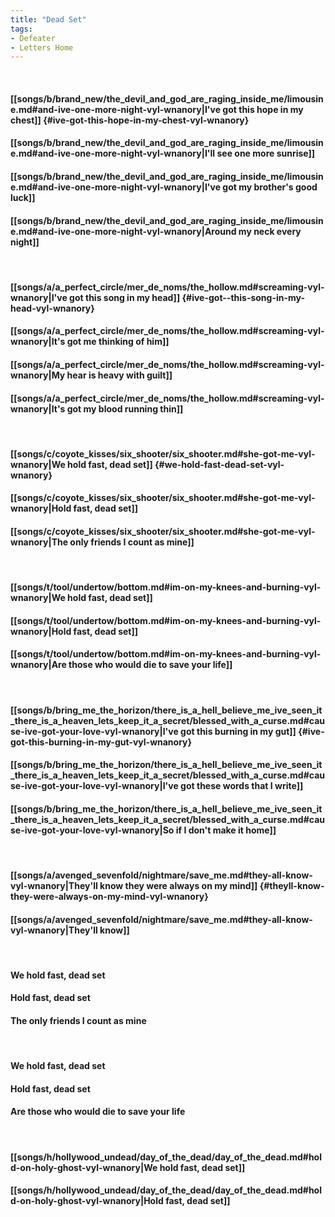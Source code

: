 ```yaml
---
title: "Dead Set"
tags:
- Defeater
- Letters Home
---
```

&nbsp;
#### [[songs/b/brand_new/the_devil_and_god_are_raging_inside_me/limousine.md#and-ive-one-more-night-vyl-wnanory|I've got this hope in my chest]] {#ive-got-this-hope-in-my-chest-vyl-wnanory}
#### [[songs/b/brand_new/the_devil_and_god_are_raging_inside_me/limousine.md#and-ive-one-more-night-vyl-wnanory|I'll see one more sunrise]]
#### [[songs/b/brand_new/the_devil_and_god_are_raging_inside_me/limousine.md#and-ive-one-more-night-vyl-wnanory|I've got my brother's good luck]]
#### [[songs/b/brand_new/the_devil_and_god_are_raging_inside_me/limousine.md#and-ive-one-more-night-vyl-wnanory|Around my neck every night]]
&nbsp;
#### [[songs/a/a_perfect_circle/mer_de_noms/the_hollow.md#screaming-vyl-wnanory|I've got  this song in my head]] {#ive-got--this-song-in-my-head-vyl-wnanory}
#### [[songs/a/a_perfect_circle/mer_de_noms/the_hollow.md#screaming-vyl-wnanory|It's got me thinking of him]]
#### [[songs/a/a_perfect_circle/mer_de_noms/the_hollow.md#screaming-vyl-wnanory|My hear is heavy with guilt]]
#### [[songs/a/a_perfect_circle/mer_de_noms/the_hollow.md#screaming-vyl-wnanory|It's got my blood running thin]]
&nbsp;
#### [[songs/c/coyote_kisses/six_shooter/six_shooter.md#she-got-me-vyl-wnanory|We hold fast, dead set]] {#we-hold-fast-dead-set-vyl-wnanory}
#### [[songs/c/coyote_kisses/six_shooter/six_shooter.md#she-got-me-vyl-wnanory|Hold fast, dead set]]
#### [[songs/c/coyote_kisses/six_shooter/six_shooter.md#she-got-me-vyl-wnanory|The only friends I count as mine]]
&nbsp;
#### [[songs/t/tool/undertow/bottom.md#im-on-my-knees-and-burning-vyl-wnanory|We hold fast, dead set]]
#### [[songs/t/tool/undertow/bottom.md#im-on-my-knees-and-burning-vyl-wnanory|Hold fast, dead set]]
#### [[songs/t/tool/undertow/bottom.md#im-on-my-knees-and-burning-vyl-wnanory|Are those who would die to save your life]]
&nbsp;
#### [[songs/b/bring_me_the_horizon/there_is_a_hell_believe_me_ive_seen_it_there_is_a_heaven_lets_keep_it_a_secret/blessed_with_a_curse.md#cause-ive-got-your-love-vyl-wnanory|I've got this burning in my gut]] {#ive-got-this-burning-in-my-gut-vyl-wnanory}
#### [[songs/b/bring_me_the_horizon/there_is_a_hell_believe_me_ive_seen_it_there_is_a_heaven_lets_keep_it_a_secret/blessed_with_a_curse.md#cause-ive-got-your-love-vyl-wnanory|I've got these words that I write]]
#### [[songs/b/bring_me_the_horizon/there_is_a_hell_believe_me_ive_seen_it_there_is_a_heaven_lets_keep_it_a_secret/blessed_with_a_curse.md#cause-ive-got-your-love-vyl-wnanory|So if I don't make it home]]
&nbsp;
#### [[songs/a/avenged_sevenfold/nightmare/save_me.md#they-all-know-vyl-wnanory|They'll know they were always on my mind]] {#theyll-know-they-were-always-on-my-mind-vyl-wnanory}
#### [[songs/a/avenged_sevenfold/nightmare/save_me.md#they-all-know-vyl-wnanory|They'll know]]
&nbsp;
#### We hold fast, dead set
#### Hold fast, dead set
#### The only friends I count as mine
&nbsp;
#### We hold fast, dead set
#### Hold fast, dead set
#### Are those who would die to save your life
&nbsp;
#### [[songs/h/hollywood_undead/day_of_the_dead/day_of_the_dead.md#hold-on-holy-ghost-vyl-wnanory|We hold fast, dead set]]
#### [[songs/h/hollywood_undead/day_of_the_dead/day_of_the_dead.md#hold-on-holy-ghost-vyl-wnanory|Hold fast, dead set]]

